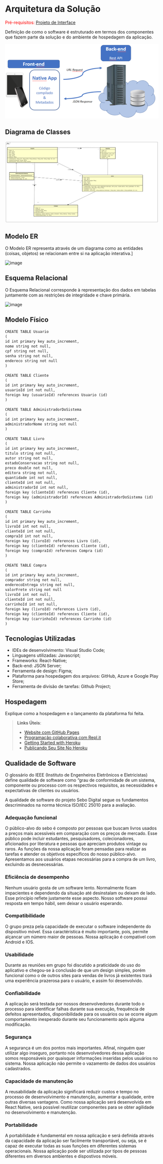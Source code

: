# Arquitetura da Solução

<span style="color:red">Pré-requisitos: <a href="3-Projeto de Interface.md"> Projeto de Interface</a></span>

Definição de como o software é estruturado em termos dos componentes que fazem parte da solução e do ambiente de hospedagem da aplicação.

![Arquitetura da Solução](img/02-mob-arch.png)

## Diagrama de Classes

![Diagramadeclasses](img/DiagramaDeClassesv2.png)

## Modelo ER

O Modelo ER representa através de um diagrama como as entidades (coisas, objetos) se relacionam entre si na aplicação interativa.]

![image](https://user-images.githubusercontent.com/103009155/225174291-1c78aee8-ce74-4617-b76b-4f8a33a9aa49.png)

## Esquema Relacional

O Esquema Relacional corresponde à representação dos dados em tabelas juntamente com as restrições de integridade e chave primária.

![image](https://user-images.githubusercontent.com/103009155/225178765-3b482514-50d7-441b-a504-72d5e438e925.png)

## Modelo Físico

```
CREATE TABLE Usuario
(
id int primary key auto_increment,
nome string not null,
cpf string not null,
senha string not null,
endereco string not null
)

CREATE TABLE Cliente
(
id int primary key auto_increment,
usuarioId int not null,
foreign key (usuarioId) references Usuario (id)
)

CREATE TABLE AdministradorDoSistema
(
id int primary key auto_increment,
administradorNome string not null
)

CREATE TABLE Livro
(
id int primary key auto_increment,
titulo string not null,
autor string not null,
estadoConservacao string not null,
preco double not null,
editora string not null,
quantidade int not null,
clienteId int not null,
administradorId int not null,
foreign key (clienteId) references Cliente (id),
foreign key (administradorId) references AdministradorDoSistema (id)
)

CREATE TABLE Carrinho
(
id int primary key auto_increment,
livroId int not null,
clienteId int not null,
compraId int not null,
foreign key (livroId) references Livro (id),
foreign key (clienteId) references Cliente (id),
foreign key (compraId) references Compra (id)
)

CREATE TABLE Compra
(
id int primary key auto_increment,
comprador string not null,
enderecoEntrega string not null,
valorFrete string not null
livroId int not null,
clienteId int not null,
carrinhoId int not null,
foreign key (livroId) references Livro (id),
foreign key (clienteId) references Cliente (id),
foreign key (carrinhoId) references Carrinho (id)
)

```

## Tecnologias Utilizadas

* IDEs de desenvolvimento: Visual Studio Code;
* Linguagens utilizadas: Javascript;
* Frameworks: React-Native;
* Back-end: JSON Server;
* Ferramenta de design: Figma;
* Plataforma para hospedagem dos arquivos: GitHub, Azure e Google Play Store; 
* Ferramenta de divisão de tarefas: Github Project;

## Hospedagem

Explique como a hospedagem e o lançamento da plataforma foi feita.

> **Links Úteis**:
>
> - [Website com GitHub Pages](https://pages.github.com/)
> - [Programação colaborativa com Repl.it](https://repl.it/)
> - [Getting Started with Heroku](https://devcenter.heroku.com/start)
> - [Publicando Seu Site No Heroku](http://pythonclub.com.br/publicando-seu-hello-world-no-heroku.html)

## Qualidade de Software

O glossário do IEEE (Instituto de Engenheiros Eletrônicos e Eletricistas) define qualidade de software como “grau de conformidade de um sistema, componente ou processo com os respectivos requisitos, as necessidades e expectativas de clientes ou usuários.

A qualidade de software do projeto Sebo Digital segue os fundamentos descriminados na norma técnica ISO/IEC 25010 para a avaliação.

### Adequação funcional

O público-alvo do sebo é composto por pessoas que buscam livros usados a preços mais acessíveis em comparação com os preços de mercado. Esse público pode incluir estudantes, pesquisadores, colecionadores, aficionados por literatura e pessoas que apreciam produtos vintage ou raros. As funções da nossa aplicação foram pensadas para realizar as tarefas e atender os objetivos específicos do nosso público-alvo. Apresentamos aos usuários etapas necessárias para a compra de um livro, excluindo as desnecessárias.

### Eficiência de desempenho

Nenhum usuário gosta de um software lento. Normalmente ficam impacientes e dependendo da situação até desinstalam ou deixam de lado. Esse princípio reflete justamente esse aspecto. Nosso software possui resposta em tempo hábil, sem deixar o usuário esperando.

### Compatibilidade

O grupo preza pela capacidade de executar o software independente do dispositivo móvel. Essa caractéristica é muito importante, pois, permite alçancar um número maior de pessoas. Nossa aplicação é compatível com Android e IOS.

### Usabilidade

Durante as reuniões em grupo foi discutido a praticidade do uso do aplicativo e chegou-se à conclusão de que um design simples, porém funcional como o de outros sites para vendas de livros já existentes trará uma experiência prazerosa para o usuário, e assim foi desenvolvido.

### Confiabilidade

A aplicação será testada por nossos desenvolvedores durante todo o processo para identificar falhas durante sua execução, frequência de defeitos apresentados, disponibilidade para os usuários ou se ocorre algum comportamento inesperado durante seu funcionamento após alguma modificação.

### Segurança 

A segurança é um dos pontos mais importantes. Afinal, ninguém quer utilizar algo inseguro, portanto nós desenvolvedores dessa aplicação somos responsáveis por quaisquer informações inseridas pelos usuários no sistema. Nossa aplicação não permite o vazamento de dados dos usuários cadastrados.

### Capacidade de manutenção

A reusabilidade da aplicação significará reduzir custos e tempo no processo de desenvolvimento e manutenção, aumentar a qualidade, entre outras diversas vantagens. Como nossa aplicação será desenvolvida em React Native, será possível reutilizar componentes para se obter agilidade no desenvolvimento e manutenção.

### Portabilidade

A portabilidade é fundamental em nossa aplicação e será definida através da capacidade da aplicação ser facilmente transportável, ou seja, se é capaz de executar todas as suas funções em diferentes sistemas operacionais. Nossa aplicação pode ser utilizada por tipos de pessoas diferentes em diversos ambientes e dispostivos móveis.
